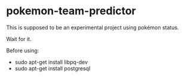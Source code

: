 # pokemon-team-predictor

This is supposed to be an experimental project using pokémon status. 

Wait for it.

Before using: 

- sudo apt-get install libpq-dev
- sudo apt-get install postgresql
